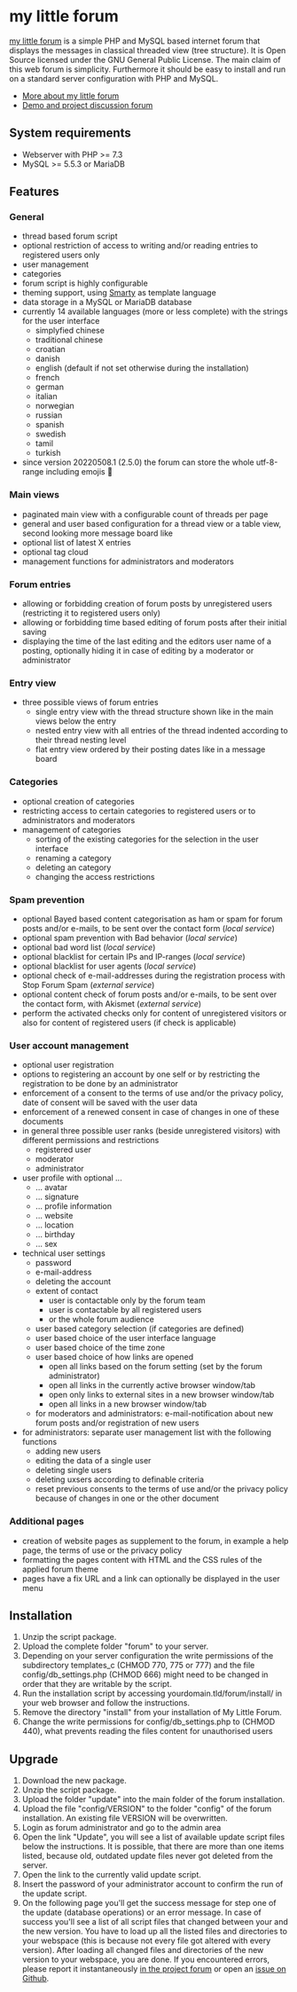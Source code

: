 # my little forum

[my little forum](https://mylittleforum.net/) is a simple PHP and MySQL based internet forum that displays the messages in classical threaded view (tree structure). It is Open Source licensed under the GNU General Public License. The main claim of this web forum is simplicity. Furthermore it should be easy to install and run on a standard server configuration with PHP and MySQL.

* [More about my little forum](https://github.com/ilosuna/mylittleforum/wiki)
* [Demo and project discussion forum](https://mylittleforum.net/forum/)

## System requirements

- Webserver with PHP >= 7.3
- MySQL >= 5.5.3 or MariaDB

## Features

### General

- thread based forum script
- optional restriction of access to writing and/or reading entries to registered users only
- user management
- categories
- forum script is highly configurable
- theming support, using [Smarty](https://www.smarty.net/) as template language
- data storage in a MySQL or MariaDB database
- currently 14 available languages (more or less complete) with the strings for the user interface
    - simplyfied chinese
    - traditional chinese
    - croatian
    - danish
    - english (default if not set otherwise during the installation)
    - french
    - german
    - italian
    - norwegian
    - russian
    - spanish
    - swedish
    - tamil
    - turkish
- since version 20220508.1 (2.5.0) the forum can store the whole utf-8-range including emojis 🎉

### Main views

- paginated main view with a configurable count of threads per page
- general and user based configuration for a thread view or a table view, second looking more message board like
- optional list of latest X entries
- optional tag cloud
- management functions for administrators and moderators

### Forum entries

- allowing or forbidding creation of forum posts by unregistered users (restricting it to registered users only)
- allowing or forbidding time based editing of forum posts after their initial saving
- displaying the time of the last editing and the editors user name of a posting, optionally hiding it in case of editing by a moderator or administrator

### Entry view

- three possible views of forum entries
    - single entry view with the thread structure shown like in the main views below the entry
    - nested entry view with all entries of the thread indented according to their thread nesting level
    - flat entry view ordered by their posting dates like in a message board

### Categories

- optional creation of categories
- restricting access to certain categories to registered users or to administrators and moderators
- management of categories
    - sorting of the existing categories for the selection in the user interface
    - renaming a category
    - deleting an category
    - changing the access restrictions

### Spam prevention

- optional Bayed based content categorisation as ham or spam for forum posts and/or e-mails, to be sent over the contact form (*local service*)
- optional spam prevention with Bad behavior (*local service*)
- optional bad word list (*local service*)
- optional blacklist for certain IPs and IP-ranges (*local service*)
- optional blacklist for user agents (*local service*)
- optional check of e-mail-addresses during the registration process with Stop Forum Spam (*external service*)
- optional content check of forum posts and/or e-mails, to be sent over the contact form, with Akismet (*external service*)
- perform the activated checks only for content of unregistered visitors or also for content of registered users (if check is applicable)

### User account management

- optional user registration
- options to registering an account by one self or by restricting the registration to be done by an administrator
- enforcement of a consent to the terms of use and/or the privacy policy, date of consent will be saved with the user data
- enforcement of a renewed consent in case of changes in one of these documents
- in general three possible user ranks (beside unregistered visitors) with different permissions and restrictions
    - registered user
    - moderator
    - administrator
- user profile with optional ...
    - ... avatar
    - ... signature
    - ... profile information
    - ... website
    - ... location
    - ... birthday
    - ... sex
- technical user settings
    - password
    - e-mail-address
    - deleting the account
    - extent of contact
        - user is contactable only by the forum team
        - user is contactable by all registered users
        - or the whole forum audience
    - user based category selection (if categories are defined)
    - user based choice of the user interface language
    - user based choice of the time zone
    - user based choice of how links are opened
        - open all links based on the forum setting (set by the forum administrator)
        - open all links in the currently active browser window/tab
        - open only links to external sites in a new browser window/tab
        - open all links in a new browser window/tab
    - for moderators and administrators: e-mail-notification about new forum posts and/or registration of new users
- for administrators: separate user management list with the following functions
    - adding new users
    - editing the data of a single user
    - deleting single users
    - deleting uxsers according to definable criteria
    - reset previous consents to the terms of use and/or the privacy policy because of changes in one or the other document

### Additional pages

- creation of website pages as supplement to the forum, in example a help page, the terms of use or the privacy policy
- formatting the pages content with HTML and the CSS rules of the applied forum theme
- pages have a fix URL and a link can optionally be displayed in the user menu

## Installation

1. Unzip the script package.
2. Upload the complete folder "forum" to your server.
3. Depending on your server configuration the write permissions of the subdirectory templates_c (CHMOD 770, 775 or 777) and the file config/db_settings.php (CHMOD 666) might need to be changed in order that they are writable by the script.
4. Run the installation script by accessing yourdomain.tld/forum/install/ in your web browser and follow the instructions.
5. Remove the directory "install" from your installation of My Little Forum.
6. Change the write permissions for config/db_settings.php to (CHMOD 440), what prevents reading the files content for unauthorised users

## Upgrade

1. Download the new package.
2. Unzip the script package.
3. Upload the folder "update" into the main folder of the forum installation.
4. Upload the file "config/VERSION" to the folder "config" of the forum installation. An existing file VERSION will be overwritten.
5. Login as forum administrator and go to the admin area
6. Open the link "Update", you will see a list of available update script files below the instructions. It is possible, that there are more than one items listed, because old, outdated update files never got deleted from the server.
7. Open the link to the currently valid update script.
8. Insert the password of your administrator account to confirm the run of the update script.
9. On the following page you'll get the success message for step one of the update (database operations) or an error message. In case of success you'll see a list of all script files that changed between your and the new version. You have to load up all the listed files and directories to your webspace (this is because not every file got altered with every version). After loading all changed files and directories of the new version to your webspace, you are done. If you encountered errors, please report it instantaneously [in the project forum](https://mylittleforum.net/forum/) or open an [issue on Github](https://github.com/ilosuna/mylittleforum/issues).

